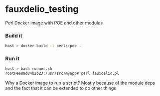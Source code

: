 # fauxdelio_testing

Perl Docker image with POE and other modules

### Build it
```bash
host > docker build -t perls:poe .
```

### Run it
```bash
host > bash runner.sh
root@ee89d04b2b23:/usr/src/myapp# perl fauxdelio.pl
```

Why a Docker image to run a script? Mostly because of the module deps and the fact that it can be extended to do other things
